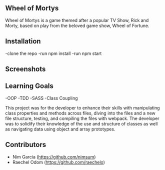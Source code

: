 ## Wheel of Mortys

Wheel of Mortys is a game themed after a popular TV Show, Rick and Morty, based on play from the beloved game show, Wheel of Fortune.

## Installation

-clone the repo
-run npm install
-run npm start

## Screenshots

## Learning Goals
-OOP
-TDD
-SASS
-Class Coupling

This project was for the developer to enhance their skills with manipulating class properties and methods across files, diving into the files and a new file structure, testing, and compiling the files with webpack. The developer was to solidify their knowledge of the use and structure of classes as well as navigating data using object and array prototypes.

## Contributors
- Nim Garcia (https://github.com/nimsum)
- Raechel Odom (https://github.com/raechelo)
